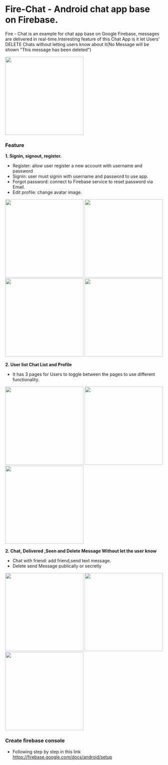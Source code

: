 # Fire-Chat - Android chat app base on Firebase.  
Fire - Chat is an example for chat app base on Google Firebase, messages are delivered in real-time.Interesting feature of
this Chat App is it let Users' DELETE Chats without letting users know about it(No Message will be shown "This message has been deleted")

<img src="https://github.com/Jarvis-byte/Fire-Chat/blob/master/Delete Dialouge.png" width="250"/> 

### Feature  

**1. Signin, signout, register.**  
* Register: allow user register a new account with username and password
* Signin: user must signin with username and password to use app.
* Forgot password: connect to Firebase service to reset password via Email.
* Edit profile: change avatar image.

<img src="https://github.com/Jarvis-byte/Fire-Chat/blob/master/Home Page.png" width="250"/> <img src="https://github.com/Jarvis-byte/Fire-Chat/blob/master/Rename Page.png" width="250"/> 
 <img src="https://github.com/Jarvis-byte/Fire-Chat/blob/master/Login Page.png" width="250"/> <img src="https://github.com/Jarvis-byte/Fire-Chat/blob/master/Reset Password.png" width="250"/>

**2. User list Chat List and Profile**
* It has 3 pages for Users to toggle between the pages to use different functionality.

<img src="https://github.com/Jarvis-byte/Fire-Chat/blob/master/Chat List.png" width="250"/> <img src="https://github.com/Jarvis-byte/Fire-Chat/blob/master/User List.png" width="250"/>
<img src="https://github.com/Jarvis-byte/Fire-Chat/blob/master/Profile Pic.png" width="250"/>


**2. Chat, Delivered ,Seen and Delete Message Without let the user know** 
* Chat with friend: add friend,send text message.
* Delete send Message  publically or  secretly

<img src="https://github.com/Jarvis-byte/Fire-Chat/blob/master/Message Activity.png" width="250"/> <img src="https://github.com/Jarvis-byte/Fire-Chat/blob/master/Delete Publicly.png" width="250"/>
<img src="https://github.com/Jarvis-byte/Fire-Chat/blob/master/Delete Secretly.png" width="250"/>


### Create firebase console  
* Following step by step in this link https://firebase.google.com/docs/android/setup  

